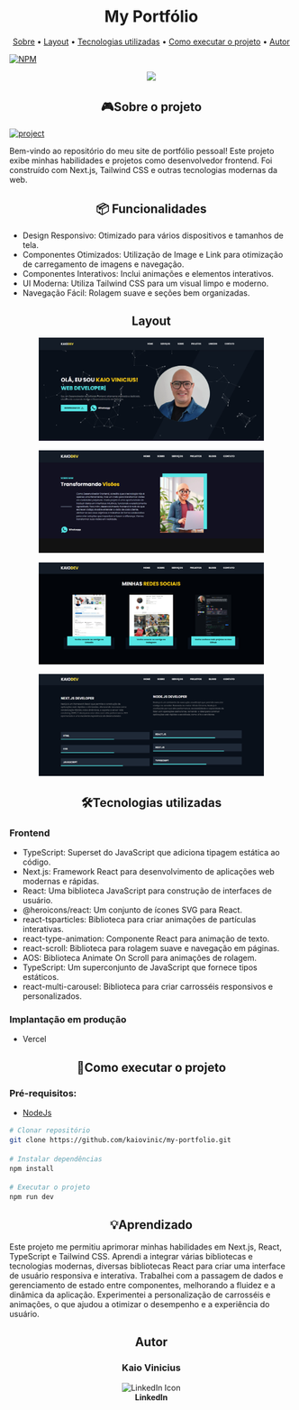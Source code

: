 [PROJECT__URL]:https://https://black-nextjs-nu.vercel.app/
[PROJECT__BADGE]: https://img.shields.io/badge/📱Visit_this_project-000?style=for-the-badge&logo=project

<h1 align="center" style="font-weight: bold;">My Portfólio</h1>
<p align="center">
 <a href="#sobre">Sobre</a> • 
 <a href="#layout">Layout</a> • 
  <a href="#tecnologias">Tecnologias utilizadas</a> • 
  <a href="#start">Como executar o projeto</a> •
 <a href="#autor">Autor</a>
</p>

[![NPM](https://img.shields.io/npm/l/react)](https://github.com/kaiovinic/my-portfolio/blob/main/LICENSE)


<p align="center">
  <a href="https://skillicons.dev">
    <img src="https://skillicons.dev/icons?i=ts,nextjs,npm,git,html,css,tailwind" />
  </a>
</p>

<h2 id="sobre" align="center">🎮Sobre o projeto</h2>

[![project][PROJECT__BADGE]][PROJECT__URL]

<p>Bem-vindo ao repositório do meu site de portfólio pessoal! Este projeto exibe minhas habilidades e projetos como desenvolvedor frontend. Foi construído com Next.js, Tailwind CSS e outras tecnologias modernas da web.</p>

<h2 align="center">📦 Funcionalidades</h2>
<ul>
  <li>Design Responsivo: Otimizado para vários dispositivos e tamanhos de tela.</li>
  <li>Componentes Otimizados: Utilização de Image e Link para otimização de carregamento de imagens e navegação.</li>
  <li>Componentes Interativos: Inclui animações e elementos interativos.</li>
  <li>UI Moderna: Utiliza Tailwind CSS para um visual limpo e moderno.</li>
  <li>Navegação Fácil: Rolagem suave e seções bem organizadas.</li>
</ul>

<h2 align="center" id="layout">Layout</h2>
<p align="center">
    <img src="https://github.com/kaiovinic/my-portfolio/blob/main/public/images/meu-portifolio.png" alt="Tela 01" width="400px">
</p>
<p align="center">
    <img src="https://github.com/kaiovinic/my-portfolio/blob/main/public/images/meu-portifolio02.png" alt="Tela 02" width="400px">
</p>
<p align="center">
    <img src="https://github.com/kaiovinic/my-portfolio/blob/main/public/images/meu-portfolio03.png" alt="Tela 03" width="400px">
</p>
<p align="center">
    <img src="https://github.com/kaiovinic/my-portfolio/blob/main/public/images/meu-portfolio04.png" alt="Tela 04" width="400px">
</p>

<h2 align="center" id="tecnologias">🛠️Tecnologias utilizadas</h2>
<h3>Frontend</h3>
<ul>
  <li>TypeScript: Superset do JavaScript que adiciona tipagem estática ao código.</li>
  <li>Next.js: Framework React para desenvolvimento de aplicações web modernas e rápidas.</li>
  <li>React: Uma biblioteca JavaScript para construção de interfaces de usuário.</li>
  <li>@heroicons/react: Um conjunto de ícones SVG para React.</li>
  <li>react-tsparticles: Biblioteca para criar animações de partículas interativas.</li>
  <li>react-type-animation: Componente React para animação de texto.</li>
  <li>react-scroll: Biblioteca para rolagem suave e navegação em páginas.</li>
  <li>AOS: Biblioteca Animate On Scroll para animações de rolagem.</li>
  <li>TypeScript: Um superconjunto de JavaScript que fornece tipos estáticos.</li>
 <li>react-multi-carousel: Biblioteca para criar carrosséis responsivos e personalizados.</li>
</ul>

<h3>Implantação em produção</h3>
<ul>
  <li>Vercel</li>
</ul>

<h2 align="center" id="start">🚀Como executar o projeto</h2>
<h3>Pré-requisitos:</h3>
<ul>
  <li><a href="https://nodejs.org/pt/download/prebuilt-installer">NodeJs</a></li>
</ul>

```bash
# Clonar repositório
git clone https://github.com/kaiovinic/my-portfolio.git

# Instalar dependências
npm install

# Executar o projeto
npm run dev
```

<h2 " align="center">💡Aprendizado</h2>
<p>Este projeto me permitiu aprimorar minhas habilidades em Next.js, React, TypeScript e Tailwind CSS. Aprendi a integrar várias bibliotecas e tecnologias modernas, diversas bibliotecas React para criar uma interface de usuário responsiva e interativa. Trabalhei com a passagem de dados e gerenciamento de estado entre componentes, melhorando a fluidez e a dinâmica da aplicação. Experimentei a personalização de carrosséis e animações, o que ajudou a otimizar o desempenho e a experiência do usuário.</p>

<h2 align="center" id="autor">Autor</h2>
<h3 align="center">Kaio Vinicius</h3>
<p align="center">
  <a href="https://www.linkedin.com/in/kaioviniciussilva/" style="text-decoration: none;">
    <img src="https://skillicons.dev/icons?i=linkedin" alt="LinkedIn Icon" />
    <br>
    <span style="font-weight: bold; text-decoration: none;">LinkedIn</span>
  </a>
</p>

